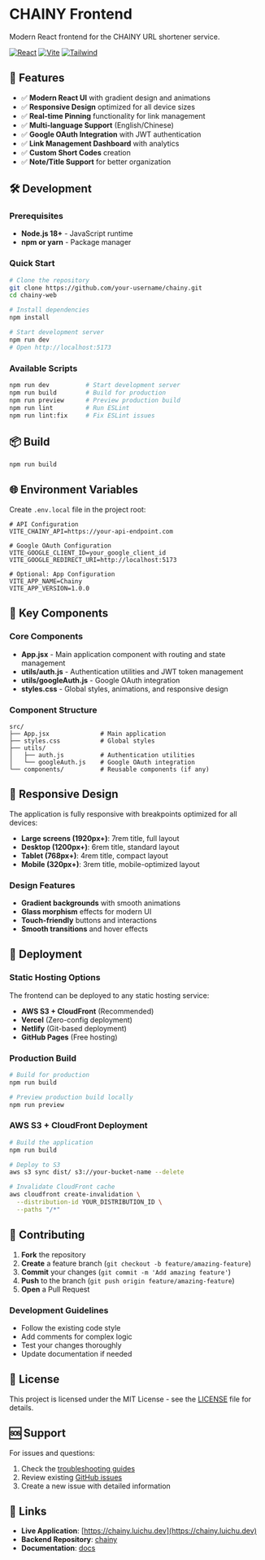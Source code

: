 # CHAINY Frontend

Modern React frontend for the CHAINY URL shortener service.

[![React](https://img.shields.io/badge/React-18-blue)](https://reactjs.org/)
[![Vite](https://img.shields.io/badge/Vite-5-purple)](https://vitejs.dev/)
[![Tailwind](https://img.shields.io/badge/Tailwind-3-cyan)](https://tailwindcss.com/)

## 🎨 Features

- ✅ **Modern React UI** with gradient design and animations
- ✅ **Responsive Design** optimized for all device sizes
- ✅ **Real-time Pinning** functionality for link management
- ✅ **Multi-language Support** (English/Chinese)
- ✅ **Google OAuth Integration** with JWT authentication
- ✅ **Link Management Dashboard** with analytics
- ✅ **Custom Short Codes** creation
- ✅ **Note/Title Support** for better organization

## 🛠️ Development

### Prerequisites

- **Node.js 18+** - JavaScript runtime
- **npm or yarn** - Package manager

### Quick Start

```bash
# Clone the repository
git clone https://github.com/your-username/chainy.git
cd chainy-web

# Install dependencies
npm install

# Start development server
npm run dev
# Open http://localhost:5173
```

### Available Scripts

```bash
npm run dev          # Start development server
npm run build        # Build for production
npm run preview      # Preview production build
npm run lint         # Run ESLint
npm run lint:fix     # Fix ESLint issues
```

## 📦 Build

```bash
npm run build
```

## 🌐 Environment Variables

Create `.env.local` file in the project root:

```env
# API Configuration
VITE_CHAINY_API=https://your-api-endpoint.com

# Google OAuth Configuration
VITE_GOOGLE_CLIENT_ID=your_google_client_id
VITE_GOOGLE_REDIRECT_URI=http://localhost:5173

# Optional: App Configuration
VITE_APP_NAME=Chainy
VITE_APP_VERSION=1.0.0
```

## 🎯 Key Components

### Core Components

- **App.jsx** - Main application component with routing and state management
- **utils/auth.js** - Authentication utilities and JWT token management
- **utils/googleAuth.js** - Google OAuth integration
- **styles.css** - Global styles, animations, and responsive design

### Component Structure

```
src/
├── App.jsx              # Main application
├── styles.css           # Global styles
├── utils/
│   ├── auth.js          # Authentication utilities
│   └── googleAuth.js    # Google OAuth integration
└── components/          # Reusable components (if any)
```

## 📱 Responsive Design

The application is fully responsive with breakpoints optimized for all devices:

- **Large screens (1920px+)**: 7rem title, full layout
- **Desktop (1200px+)**: 6rem title, standard layout
- **Tablet (768px+)**: 4rem title, compact layout
- **Mobile (320px+)**: 3rem title, mobile-optimized layout

### Design Features

- **Gradient backgrounds** with smooth animations
- **Glass morphism** effects for modern UI
- **Touch-friendly** buttons and interactions
- **Smooth transitions** and hover effects

## 🚀 Deployment

### Static Hosting Options

The frontend can be deployed to any static hosting service:

- **AWS S3 + CloudFront** (Recommended)
- **Vercel** (Zero-config deployment)
- **Netlify** (Git-based deployment)
- **GitHub Pages** (Free hosting)

### Production Build

```bash
# Build for production
npm run build

# Preview production build locally
npm run preview
```

### AWS S3 + CloudFront Deployment

```bash
# Build the application
npm run build

# Deploy to S3
aws s3 sync dist/ s3://your-bucket-name --delete

# Invalidate CloudFront cache
aws cloudfront create-invalidation \
  --distribution-id YOUR_DISTRIBUTION_ID \
  --paths "/*"
```

## 🤝 Contributing

1. **Fork** the repository
2. **Create** a feature branch (`git checkout -b feature/amazing-feature`)
3. **Commit** your changes (`git commit -m 'Add amazing feature'`)
4. **Push** to the branch (`git push origin feature/amazing-feature`)
5. **Open** a Pull Request

### Development Guidelines

- Follow the existing code style
- Add comments for complex logic
- Test your changes thoroughly
- Update documentation if needed

## 📄 License

This project is licensed under the MIT License - see the [LICENSE](LICENSE) file for details.

## 🆘 Support

For issues and questions:

1. Check the [troubleshooting guides](../docs/)
2. Review existing [GitHub issues](https://github.com/your-username/chainy/issues)
3. Create a new issue with detailed information

## 🔗 Links

- **Live Application**: [https://chainy.luichu.dev](https://chainy.luichu.dev)
- **Backend Repository**: [chainy](../chainy/)
- **Documentation**: [docs](../docs/)
